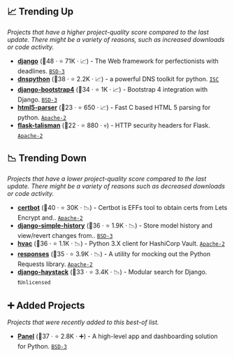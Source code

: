 ## 📈 Trending Up

_Projects that have a higher project-quality score compared to the last update. There might be a variety of reasons, such as increased downloads or code activity._

- <b><a href="https://github.com/django/django">django</a></b> (🥇48 ·  ⭐ 71K · 📈) - The Web framework for perfectionists with deadlines. <code><a href="http://bit.ly/3aKzpTv">BSD-3</a></code> <code><img src="https://static.djangoproject.com/img/icon-touch.e4872c4da341.png" style="display:inline;" width="13" height="13"></code>
- <b><a href="https://github.com/rthalley/dnspython">dnspython</a></b> (🥈38 ·  ⭐ 2.2K · 📈) - a powerful DNS toolkit for python. <code><a href="http://bit.ly/3hkKRql">ISC</a></code>
- <b><a href="https://github.com/zostera/django-bootstrap4">django-bootstrap4</a></b> (🥈34 ·  ⭐ 1K · 📈) - Bootstrap 4 integration with Django. <code><a href="http://bit.ly/3aKzpTv">BSD-3</a></code> <code><img src="https://static.djangoproject.com/img/icon-touch.e4872c4da341.png" style="display:inline;" width="13" height="13"></code>
- <b><a href="https://github.com/kovidgoyal/html5-parser">html5-parser</a></b> (🥉23 ·  ⭐ 650 · 📈) - Fast C based HTML 5 parsing for python. <code><a href="http://bit.ly/3nYMfla">Apache-2</a></code>
- <b><a href="https://github.com/GoogleCloudPlatform/flask-talisman">flask-talisman</a></b> (🥉22 ·  ⭐ 880 · 💀) - HTTP security headers for Flask. <code><a href="http://bit.ly/3nYMfla">Apache-2</a></code> <code><img src="https://flask.palletsprojects.com/en/1.1.x/_static/flask-icon.png" style="display:inline;" width="13" height="13"></code>

## 📉 Trending Down

_Projects that have a lower project-quality score compared to the last update. There might be a variety of reasons such as decreased downloads or code activity._

- <b><a href="https://github.com/certbot/certbot">certbot</a></b> (🥇40 ·  ⭐ 30K · 📉) - Certbot is EFFs tool to obtain certs from Lets Encrypt and.. <code><a href="http://bit.ly/3nYMfla">Apache-2</a></code>
- <b><a href="https://github.com/jazzband/django-simple-history">django-simple-history</a></b> (🥇36 ·  ⭐ 1.9K · 📉) - Store model history and view/revert changes from.. <code><a href="http://bit.ly/3aKzpTv">BSD-3</a></code> <code><img src="https://static.djangoproject.com/img/icon-touch.e4872c4da341.png" style="display:inline;" width="13" height="13"></code>
- <b><a href="https://github.com/hvac/hvac">hvac</a></b> (🥈36 ·  ⭐ 1.1K · 📉) - Python 3.X client for HashiCorp Vault. <code><a href="http://bit.ly/3nYMfla">Apache-2</a></code>
- <b><a href="https://github.com/getsentry/responses">responses</a></b> (🥈35 ·  ⭐ 3.9K · 📉) - A utility for mocking out the Python Requests library. <code><a href="http://bit.ly/3nYMfla">Apache-2</a></code>
- <b><a href="https://github.com/django-haystack/django-haystack">django-haystack</a></b> (🥈33 ·  ⭐ 3.4K · 📉) - Modular search for Django. <code>❗Unlicensed</code> <code><img src="https://static.djangoproject.com/img/icon-touch.e4872c4da341.png" style="display:inline;" width="13" height="13"></code>

## ➕ Added Projects

_Projects that were recently added to this best-of list._

- <b><a href="https://github.com/holoviz/panel">Panel</a></b> (🥇37 ·  ⭐ 2.8K · ➕) - A high-level app and dashboarding solution for Python. <code><a href="http://bit.ly/3aKzpTv">BSD-3</a></code>

